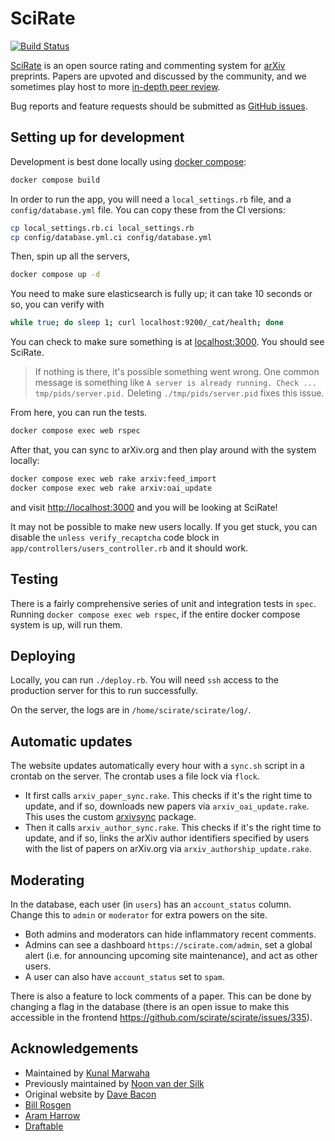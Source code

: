 # SciRate

[![Build Status](https://github.com/scirate/scirate/actions/workflows/ci.yaml/badge.svg)](https://github.com/scirate/scirate/actions/workflows/ci.yaml)

[SciRate](https://scirate.com/) is an open source rating and commenting system
for [arXiv](http://arxiv.org/) preprints. Papers are upvoted and discussed by
the community, and we sometimes play host to more [in-depth peer
review](https://scirate.com/tqc-2014-program-committee).

Bug reports and feature requests should be submitted as [GitHub
issues](https://github.com/scirate/scirate/issues).

## Setting up for development

Development is best done locally using [docker compose](https://docs.docker.com/compose/install/):

```sh
docker compose build
```

In order to run the app, you will need a `local_settings.rb` file, and a
`config/database.yml` file. You can copy these from the CI versions:

```sh
cp local_settings.rb.ci local_settings.rb
cp config/database.yml.ci config/database.yml
```

Then, spin up all the servers,

```sh
docker compose up -d
```

You need to make sure elasticsearch is fully up; it can take 10 seconds or so, you can verify with
```sh
while true; do sleep 1; curl localhost:9200/_cat/health; done
```

You can check to make sure something is at <localhost:3000>. You should see SciRate.

> If nothing is there, it's possible something went wrong. One common message is something like  `A server is already running. Check ... tmp/pids/server.pid.` Deleting `./tmp/pids/server.pid` fixes this issue.

From here, you can run the tests.

```sh
docker compose exec web rspec
```

After that, you can sync to arXiv.org and then play around with the system
locally:

```sh
docker compose exec web rake arxiv:feed_import
docker compose exec web rake arxiv:oai_update
```

and visit <http://localhost:3000> and you will be looking at SciRate!

It may not be possible to make new users locally. If you get stuck, you can disable the `unless verify_recaptcha` code block in `app/controllers/users_controller.rb` and it should work.

## Testing

There is a fairly comprehensive series of unit and integration tests in
`spec`. Running `docker compose exec web rspec`, if the entire docker compose
system is up, will run them.

## Deploying

Locally, you can run `./deploy.rb`. You will need `ssh` access to the production server for this to run successfully.

On the server, the logs are in `/home/scirate/scirate/log/`.

## Automatic updates

The website updates automatically every hour with a `sync.sh` script in a crontab on the server. The crontab uses a file lock via `flock`.
* It first calls `arxiv_paper_sync.rake`. This checks if it's the right time to update, and if so, downloads new papers via `arxiv_oai_update.rake`. This uses the custom [arxivsync](https://github.com/scirate/arxivsync) package.
* Then it calls `arxiv_author_sync.rake`. This checks if it's the right time to update, and if so, links the arXiv author identifiers specified by users with the list of papers on arXiv.org via `arxiv_authorship_update.rake`.


## Moderating

In the database, each user (in `users`) has an `account_status` column. Change this to `admin` or `moderator` for extra powers on the site.

* Both admins and moderators can hide inflammatory recent comments.
* Admins can see a dashboard `https://scirate.com/admin`, set a global alert (i.e. for announcing upcoming site maintenance), and act as other users.
* A user can also have `account_status` set to `spam`.

There is also a feature to lock comments of a paper. This can be done by changing a flag in the database (there is an open issue to make this accessible in the frontend https://github.com/scirate/scirate/issues/335).

## Acknowledgements

- Maintained by [Kunal Marwaha](https://kunalmarwaha.com/about)
- Previously maintained by [Noon van der Silk](https://github.com/silky)
- Original website by [Dave Bacon](http://dabacon.org)
- [Bill Rosgen](http://intractable.ca/bill/)
- [Aram Harrow](http://www.mit.edu/~aram/)
- [Draftable](https://draftable.com/)
